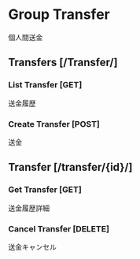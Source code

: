 # Group Transfer
個人間送金

## Transfers [/Transfer/]
### List Transfer [GET]
送金履歴
### Create Transfer [POST]
送金
## Transfer [/transfer/{id}/]
### Get Transfer [GET]
送金履歴詳細
### Cancel Transfer [DELETE]
送金キャンセル
